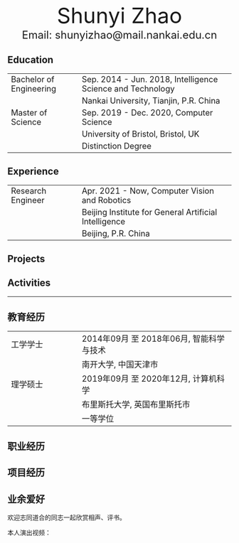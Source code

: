<div align="center"><font size="9">Shunyi Zhao</font></div>
<div align="center"><font size='5'>Email: shunyizhao@mail.nankai.edu.cn</font></div>

## Education

<table width="100%" border="0">
<tr>
    <td width="30%"><font size="4">Bachelor of Engineering</font></td>
    <td width="65%"><font size="4">Sep. 2014 - Jun. 2018, Intelligence Science and Technology</font></td>
</tr>
<tr>
    <td width="30%"><font size="4"></font></td>
    <td width="65%"><font size="4">Nankai University, Tianjin, P.R. China</font></td>
</tr>

<tr>
    <td width="30%"><font size="4">Master of Science</font></td>
    <td width="65%"><font size="4">Sep. 2019 - Dec. 2020, Computer Science</font></td>
</tr>
<tr>
    <td width="30%"><font size="4"></font></td>
    <td width="65%"><font size="4">University of Bristol, Bristol, UK</font></td>
</tr>
<tr>
    <td width="30%"><font size="4"></font></td>
    <td width="65%"><font size="4">Distinction Degree</font></td>
</tr>
</table>

## Experience

<table width="100%" border="0">
<tr>
    <td width="30%"><font size="4">Research Engineer</font></td>
    <td width="65%"><font size="4">Apr. 2021 - Now, Computer Vision and Robotics</font></td>
</tr>
<tr>
    <td width="30%"><font size="4"></font></td>
    <td width="65%"><font size="4">Beijing Institute for General Artificial Intelligence</font></td>
</tr>
<tr>
    <td width="30%"><font size="4"></font></td>
    <td width="65%"><font size="4">Beijing, P.R. China</font></td>
</tr>
</table>

## Projects

## Activities

-----------------------------------------------

## 教育经历

<table width="100%">
<tr>
    <td width="30%"><font size="4">工学学士</font></td>
    <td width="65%"><font size="4">2014年09月 至 2018年06月, 智能科学与技术</font></td>
</tr>
<tr>
    <td width="30%"><font size="4"></font></td>
    <td width="65%"><font size="4">南开大学, 中国天津市</font></td>
</tr>

<tr>
    <td width="30%"><font size="4">理学硕士</font></td>
    <td width="65%"><font size="4">2019年09月 至 2020年12月, 计算机科学</font></td>
</tr>
<tr>
    <td width="30%"><font size="4"></font></td>
    <td width="65%"><font size="4">布里斯托大学, 英国布里斯托市</font></td>
</tr>
<tr>
    <td width="30%"><font size="4"></font></td>
    <td width="65%"><font size="4">一等学位</font></td>
</tr>
</table>

## 职业经历

## 项目经历

## 业余爱好

欢迎志同道合的同志一起欣赏相声、评书。

本人演出视频：
